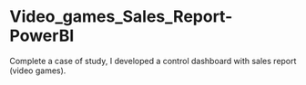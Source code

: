 # Video_games_Sales_Report-PowerBI
Complete a case of study, I developed a control dashboard with sales report (video games).
